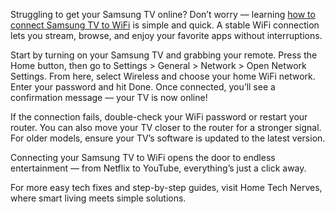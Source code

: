 Struggling to get your Samsung TV online? Don’t worry — learning [how to connect Samsung TV to WiFi](https://hometechnerves.com/how-to-connect-samsung-tv-to-wifi/) is simple and quick. A stable WiFi connection lets you stream, browse, and enjoy your favorite apps without interruptions.

Start by turning on your Samsung TV and grabbing your remote. Press the Home button, then go to Settings > General > Network > Open Network Settings. From here, select Wireless and choose your home WiFi network. Enter your password and hit Done. Once connected, you’ll see a confirmation message — your TV is now online!

If the connection fails, double-check your WiFi password or restart your router. You can also move your TV closer to the router for a stronger signal. For older models, ensure your TV’s software is updated to the latest version.

Connecting your Samsung TV to WiFi opens the door to endless entertainment — from Netflix to YouTube, everything’s just a click away.

For more easy tech fixes and step-by-step guides, visit Home Tech Nerves, where smart living meets simple solutions.
